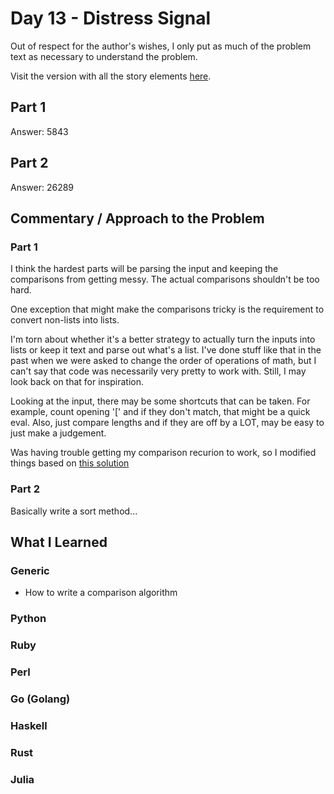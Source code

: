 # Day 13 - Distress Signal

Out of respect for the author's wishes, I only put as much of the problem text as necessary to understand the problem.

Visit the version with all the story elements [here](https://adventofcode.com/2022/day/13).

## Part 1
Answer: 5843
## Part 2
Answer: 26289
## Commentary / Approach to the Problem
### Part 1
I think the hardest parts will be parsing the input and keeping the comparisons from getting messy. The actual comparisons shouldn't be too hard.

One exception that might make the comparisons tricky is the requirement to convert non-lists into lists. 

I'm torn about whether it's a better strategy to actually turn the inputs into lists or keep it text and parse out what's a list. I've done stuff like that in the past when 
we were asked to change the order of operations of math, but I can't say that code was necessarily very pretty to work with. 
Still, I may look back on that for inspiration. 

Looking at the input, there may be some shortcuts that can be taken. For example, count opening '[' and if they don't match, that might be a quick eval.
Also, just compare lengths and if they are off by a LOT, may be easy to just make a judgement.

Was having trouble getting my comparison recurion to work, so I modified things based on [this solution](https://www.reddit.com/r/adventofcode/comments/zkmyh4/comment/j098dd5/?utm_source=share&utm_medium=web2x&context=3) 

### Part 2
Basically write a sort method...
## What I Learned

### Generic
- How to write a comparison algorithm
### Python

### Ruby

### Perl

### Go (Golang)

### Haskell

### Rust

### Julia
    